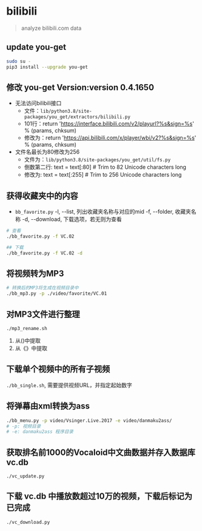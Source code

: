 # bilibili
> analyze bilibili.com data

## update you-get
```bash
sudo su -
pip3 install --upgrade you-get
```

## 修改 you-get Version:version 0.4.1650
- 无法访问bilibili接口
    - 文件：`lib/python3.8/site-packages/you_get/extractors/bilibili.py`
    - 101行：return 'https://interface.bilibili.com/v2/playurl?%s&sign=%s' % (params, chksum)
    - 修改为：return 'https://api.bilibili.com/x/player/wbi/v2?%s&sign=%s' % (params, chksum)
- 文件名最长为80修改为256
    - 文件为：`lib/python3.8/site-packages/you_get/util/fs.py`
    - 倒数第二行: text = text[:80] # Trim to 82 Unicode characters long
    - 修改为:     text = text[:255] # Trim to 256 Unicode characters long


## 获得收藏夹中的内容
- `bb_favorite.py`
    -l, --list, 列出收藏夹名称与对应的mid
    -f, --folder, 收藏夹名称
    -d, --download, 下载选项，若无则为查看

```bash
# 查看
./bb_favorite.py -f VC.02

## 下载
./bb_favorite.py -f VC.02 -d
```

## 将视频转为MP3
```bash
# 转换后的MP3将生成在视频目录中
./bb_mp3.py -p ./video/favorite/VC.01
```

## 对MP3文件进行整理
`./mp3_rename.sh`
1. 从()中提取
2. 从《》中提取

## 下载单个视频中的所有子视频
`./bb_single.sh`, 需要提供视频URL，并指定起始数字

## 将弹幕由xml转换为ass
```bash
./bb_menu.py -p video/Vsinger.Live.2017 -e video/danmaku2ass/
# -p: 视频目录
# -e: danmaku2ass 程序目录
```

## 获取排名前1000的Vocaloid中文曲数据并存入数据库vc.db
`./vc_update.py`

## 下载 vc.db 中播放数超过10万的视频，下载后标记为已完成
`./vc_download.py`
